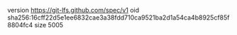 version https://git-lfs.github.com/spec/v1
oid sha256:16cff22d5e1ee6832cae3a38fdd710ca9521ba2d1a54ca4b8925cf85f8804fc4
size 5005
